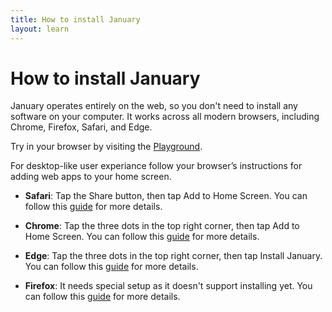```yaml
---
title: How to install January
layout: learn
---
```


# How to install January

January operates entirely on the web, so you don't need to install any software on your computer. It works across all modern browsers, including Chrome, Firefox, Safari, and Edge.

Try in your browser by visiting the [Playground](https://app.january.sh).

For desktop-like user experiance follow your browser’s instructions for adding web apps to your home screen.

- **Safari**: Tap the Share button, then tap Add to Home Screen. You can follow this [guide](https://support.apple.com/en-gb/104996#:~:text=In%20Safari%2C%20open%20the%20webpage,use%20as%20a%20web%20app.&text=in%20the%20Safari%20toolbar%2C%20then,Dock%2C%20Launchpad%2C%20or%20Spotlight.) for more details.

- **Chrome**: Tap the three dots in the top right corner, then tap Add to Home Screen. You can follow this [guide](https://support.google.com/chrome/answer/9658361?co=GENIE.Platform%3DDesktop&hl=en&oco=0) for more details.

- **Edge**: Tap the three dots in the top right corner, then tap Install January. You can follow this [guide](https://learn.microsoft.com/en-us/microsoft-edge/progressive-web-apps-chromium/ux#installing-a-pwa) for more details.

- **Firefox**: It needs special setup as it doesn't support installing yet. You can follow this [guide](https://addons.mozilla.org/en-US/firefox/addon/pwas-for-firefox/) for more details.
